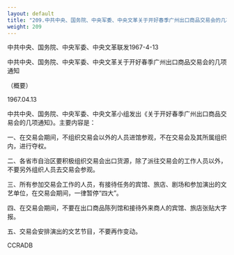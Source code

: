 ```yaml
---
layout: default
title: "209.中共中央、国务院、中央军委、中央文革关于开好春季广州出口商品交易会的几项通知（概要）"
weight: 209
---
```


中共中央、国务院、中央军委、中央文革联发1967-4-13

中共中央、国务院、中央军委、中央文革关于开好春季广州出口商品交易会的几项通知

（概要）

1967.04.13

中共中央、国务院、中央军委、中央文革小组发出《关于开好春季广州出口商品交易会的几项通知》。主要内容是：

一、在交易会期间，不组织交易会以外的人员进馆参观，不在交易会及其所属组织内，进行夺权。

二、各省市自治区要积极组织交易会出口货源，除了派往交易会的工作人员以外，不要另外组织人员去交易会参观。

三、所有参加交易会工作的人员，有接待任务的宾馆、旅店、剧场和参加演出的文艺单位，在交易会期间，一律暂停“四大”。

四、在交易会期间，不要在出口商品陈列馆和接待外来商人的宾馆、旅店张贴大字报。

五、交易会安排演出的文艺节目，不要再作变动。

CCRADB

